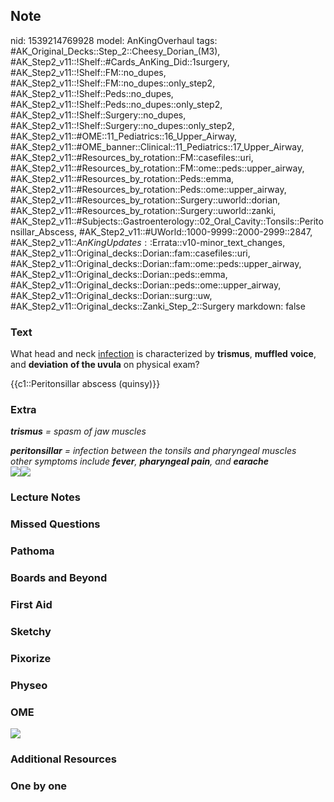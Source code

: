 ## Note
nid: 1539214769928
model: AnKingOverhaul
tags: #AK_Original_Decks::Step_2::Cheesy_Dorian_(M3), #AK_Step2_v11::!Shelf::#Cards_AnKing_Did::1surgery, #AK_Step2_v11::!Shelf::FM::no_dupes, #AK_Step2_v11::!Shelf::FM::no_dupes::only_step2, #AK_Step2_v11::!Shelf::Peds::no_dupes, #AK_Step2_v11::!Shelf::Peds::no_dupes::only_step2, #AK_Step2_v11::!Shelf::Surgery::no_dupes, #AK_Step2_v11::!Shelf::Surgery::no_dupes::only_step2, #AK_Step2_v11::#OME::11_Pediatrics::16_Upper_Airway, #AK_Step2_v11::#OME_banner::Clinical::11_Pediatrics::17_Upper_Airway, #AK_Step2_v11::#Resources_by_rotation::FM::casefiles::uri, #AK_Step2_v11::#Resources_by_rotation::FM::ome::peds::upper_airway, #AK_Step2_v11::#Resources_by_rotation::Peds::emma, #AK_Step2_v11::#Resources_by_rotation::Peds::ome::upper_airway, #AK_Step2_v11::#Resources_by_rotation::Surgery::uworld::dorian, #AK_Step2_v11::#Resources_by_rotation::Surgery::uworld::zanki, #AK_Step2_v11::#Subjects::Gastroenterology::02_Oral_Cavity::Tonsils::Peritonsillar_Abscess, #AK_Step2_v11::#UWorld::1000-9999::2000-2999::2847, #AK_Step2_v11::$AnKingUpdates::$Errata::v10-minor_text_changes, #AK_Step2_v11::Original_decks::Dorian::fam::casefiles::uri, #AK_Step2_v11::Original_decks::Dorian::fam::ome::peds::upper_airway, #AK_Step2_v11::Original_decks::Dorian::peds::emma, #AK_Step2_v11::Original_decks::Dorian::peds::ome::upper_airway, #AK_Step2_v11::Original_decks::Dorian::surg::uw, #AK_Step2_v11::Original_decks::Zanki_Step_2::Surgery
markdown: false

### Text
What head and neck <u>infection</u> is characterized by
<b>trismus</b>, <b>muffled</b> <b>voice</b>, and <b>deviation</b>
<b>of the uvula</b> on physical exam?
<div>
  {{c1::Peritonsillar abscess (quinsy)}}
</div>

### Extra
<i><b>trismus</b> = spasm of jaw muscles</i>
<div>
  <i><b>peritonsillar</b> = infection between the tonsils and
  pharyngeal muscles</i>
  <div>
    <i>other symptoms include</i> <b style=
    "font-style: italic;">fever</b><i>,</i> <b style=
    "font-style: italic;">pharyngeal pain</b><i>, and</i> <b style=
    "font-style: italic;">earache</b>
  </div>
  <div>
    <div><img src="PTA_1606536512074.png"><img src=
    "paste-5324608395804673.jpg"></div>
  </div>
</div>

### Lecture Notes


### Missed Questions


### Pathoma


### Boards and Beyond


### First Aid


### Sketchy


### Pixorize


### Physeo


### OME
<div class="ome-widget">
  <a href=
  "https://onlinemeded.org/spa/pediatrics/upper-airway/acquire?ref=anki">
  <img src="_OME_AnkiFlashcards_Lesson_4.png"></a>
</div>

### Additional Resources


### One by one

